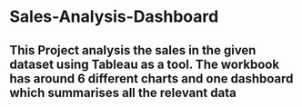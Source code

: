 # Sales-Analysis-Dashboard

## This Project analysis the sales in the given dataset using Tableau as a tool. The workbook has around 6 different charts and one dashboard which summarises all the relevant data
